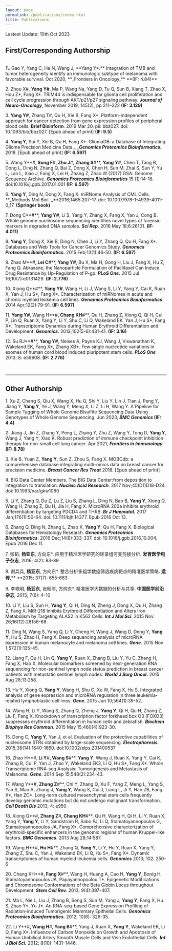 ```yaml
---
layout: page
permalink: /publications/index.html
title: Publications
---
```


Lastest Update: 10th Oct 2023&nbsp;

## First/Corresponding Authorship

<br>
1\. Gao Y, Yang C, He N, Wang J, **Yang Y*.** Integration of TMB and tumor heterogeneity identify an immunologic subtype of melanoma with favorable survival. Oct 2020, **_Frontiers in Oncology_** **(IF: 4.84)**<br>


2\. Zhou X#, **Yang Y#**, Ma P, Wang Na, Yang D, Tu Q, Sun B, Xiang T, Zhao X, Hou Z*, Fang X*. TRIM44 is indispensable for glioma cell proliferation and cell cycle progression through AKT/p21/p27 signaling pathway. **_Journal of Neuro-Oncology_**, November 2019, 145(2), pp 211–222 **(IF: 3.129)**<br>


3\. **Yang Y#**, Zhang T#, Qu H, Xie B, Fang X*. Platform-independent approach for cancer detection from gene expression profiles of peripheral blood cells. **Brief Bioinform**. 2019 Mar 20. pii: bbz027. doi: 10.1093/bib/bbz027. [Epub ahead of print] **(IF: 9.5)**<br>


4\. **Yang Y**, Sui Y, Xie B, Qu H, Fang X*. GliomaDB: a Database of Integrating Glioma Precision Medicine Data._ _**_Genomics Proteomics Bioinformatics._** 2018. [Epub ahead of print] **(IF: 6.597)**


5\. Wang Y**#**, Song F**#**, Zhu J**#**, Zhang S**#**, **Yang Y#**, Chen T, Tang B, Dong L, Ding N, Zhang Q, Bai Z, Dong X, Chen H, Sun M, Zhai S, Sun Y, Yu L, Lan L, Xiao J, Fang X, Lei H, Zhang Z, Zhao W (2017) GSA: Genome Sequence Archive. **_Genomics Proteomics Bioinformatics_** 15 (1):14-18. doi:10.1016/j.gpb.2017.01.001 **(IF: 6.597)**

6\. **Yang Y**, Ding N, Dong X, Fang X. miRNome Analysis of CML Cells. **_Methods Mol Biol. _**2016;1465:207-17. doi: 10.1007/978-1-4939-4011-0_17. **(Springer book)**

7\. Dong C**#**, **Yang Y#**, Li S, Yang Y, Zhang X, Fang X, Yan J, Cong B. Whole genome nucleosome sequencing identifies novel types of forensic markers in degraded DNA samples. **_Sci Rep_**. 2016 May 18;6:26101. **(IF: 4.011)**

8\. **Yang Y**, Dong X, Xie B, Ding N, Chen J, Li Y, Zhang Q, Qu H, Fang X*. Databases and Web Tools for Cancer Genomics Study. **_Genomics Proteomics Bioinformatics._** 2015 Feb;13(1):46-50. **(IF: 6.597)**

9\. Zhao M**#**, Lei C**#**, **Yang Y#**, Bu X, Ma H, Gong H, Liu J, Fang X, Hu Z, Fang Q. Abraxane, the Nanoparticle Formulation of Paclitaxel Can Induce Drug Resistance by Up-Regulation of P-gp. **_PLoS One._** 2015 Jul 16;10(7):e0131429. **(IF: 2.776)**

10\. Xiong Q**#**, **Yang Y#**, Wang H, Li J, Wang S, Li Y, Yang Y, Cai K, Ruan X, Yan J, Hu S*, Fang X*. Characterization of miRNomes in acute and chronic myeloid leukemia cell lines. **_Genomics Proteomics Bioinformatics_**. 2014 Apr;12(2):79-91. **(IF: 6.597)**

11\. **Yang Y#**, Wang H**#**, Chang KH**#**, Qu H, Zhang Z, Xiong Q, Qi H, Cui P, Lin Q, Ruan X, Yang Y, Li Y, Shu C, Li Q, Wakeland EK, Yan J, Hu S*, Fang X*. Transcriptome Dynamics during Human Erythroid Differentiation and Development. **_Genomics_**. 2013;102(5-6):431-41. **(IF: 3.16)**

12\. Su RJ**#**, **Yang Y#**, Neises A, Payne KJ, Wang J, Viswanathan K, Wakeland EK, Fang X*, Zhang XB*. Few single nucleotide variations in exomes of human cord blood induced pluripotent stem cells. **_PLoS One_** 2013; 8: e59908. **(IF: 2.776)**

  <br>

---

## Other Authorship

1\. Xu Z, Cheng S, Qiu X, Wang X, Hu Q, Shi Y, Liu Y, Lin J, Tian J, Peng Y, Jiang Y, **Yang Y**, Ye J, Wang Y, Meng X, Li Z, Li H, Wang Y. A Pipeline for Sample Tagging of Whole Genome Bisulfite Sequencing Data Using Genotypes of Whole Genome Sequencing. Jun 2023, **_BMC Genomics_ (IF: 4.4)**

2\. Jiang J, Jin Z, Zhang Y, Peng L, Zhang Y, Zhu Z, Wang Y, Tong D, **Yang Y**, Wang J, Yang Y, Xiao K. Robust prediction of immune checkpoint inhibition therapy for non-small cell lung cancer. Apr 2021, **_Frontiers in Immunology_ (IF: 8.78)**

3\. Xie B, Yuan Z, **Yang Y**, Sun Z, Zhou S, Fang X. MOBCdb: a comprehensive database integrating multi-omics data on breast cancer for precision medicine. **_Breast Cancer Res Treat_** 2018. [Epub ahead of print]

4\. BIG Data Center Members. The BIG Data Center:from deposition to integration to translation. **_Nucleic Acid Research_**. 2017 Nov;45(D1)D18-D24. doi: 10.1093/nar/gkw1060

5\. Li Y, Zhang Q, Du Z, Lu Z, Liu S, Zhang L, Ding N, Bao B, **Yang Y**, Xiong Q, Wang H, Zhang Z, Qu H, Jia H, Fang X. MicroRNA 200a inhibits erythroid differentiation by targeting PDCD4 and THRB. **_Br J Haematol._** 2017 Jan;176(1):50-64. doi: 10.1111/bjh.14377. Epub 2016 Oct 13.

6\. Zhang Q, Ding N, Zhang L, Zhao X, **Yang Y**, Qu H, Fang X. Biological Databases for Hematology Research. **_Genomics Proteomics Bioinformatics_**. 2016 Dec;14(6):333-337. doi: 10.1016/j.gpb.2016.10.004. Epub 2016 Dec 11.

7\. 张韬, **杨亚东**, 方向东*. 应用于精准医学研究的转录组可变剪接分析. **发育医学电子杂志**, 2016; 4(2): 83-89

8\. 谢兵兵, **杨亚东**, 方向东*. 整合分析多组学数据筛选疾病靶点的精准医学策略. **遗传**,** **2015; 37(7): 655-663

9\. 李艳明, **杨亚东**, 张昭军, 方向东*. 精准医学大数据的分析与共享. **中国医学前沿杂志**, 2015; 7(6): 4-10

10\. Li Y, Liu S, Sun H, **Yang Y**, Qi H, Ding N, Zheng J, Dong X, Qu H, Zhang Z, Fang X. MiR-218 Inhibits Erythroid Differentiation and Alters Iron Metabolism by Targeting ALAS2 in K562 Cells. **_Int J Mol Sci_**_._ 2015 Nov 26;16(12):28156-68.

11\. Ding N, Wang S, Yang Q, Li Y, Cheng H, Wang J, Wang D, Deng Y, **Yang Y**, Hu S, Zhao H, Fang X. Deep sequencing analysis of microRNA expression in human melanocyte and melanoma cell lines. **_Gene_**. 2015 Nov 1;572(1):135-45.

12\. Liang F, Qu H, Lin Q, **Yang Y**, Ruan X, Zhang B, Liu Y, Yu C, Zhang H, Fang X, Hao X. Molecular biomarkers screened by next-generation RNA sequencing for non-sentinel lymph node status prediction in breast cancer patients with metastatic sentinel lymph nodes. **_World J Surg Oncol._** 2015 Aug 28;13:258.

13\. Hu Y, Xiong Q, **Yang Y**, Wang H, Shu C, Xu W, Fang X, Hu S. Integrated analysis of gene expression and microRNA regulation in three leukemia-related lymphoblastic cell lines. **_Gene_**. 2015 Jun 10;564(1):39-52.

14\. Wang H, Li Y, Wang S, Zhang Q, Zheng J, **Yang Y**, Qi H, Qu H, Zhang Z, Liu F, Fang X. Knockdown of transcription factor forkhead box O3 (FOXO3) suppresses erythroid differentiation in human cells and zebrafish. **_Biochem Biophys Res Commun_**. 2015 May 15;460(4):923-30.

15\. Dong C, **Yang Y**, Yan J, et al. Evaluation of the protective capabilities of nucleosome STRs obtained by large-scale sequencing. **_Electrophoresis_**. 2015;36(14):1640-1650. doi:10.1002/elps.201400537

16\. Zhao H**#**, Li Y**#**, Wang S**#**, **Yang Y**, Wang J, Ruan X, Yang Y, Cai K, Zhang B, Cui P, Yan J, Zhao Y, Wakeland EK3, Li Q, Hu S*, Fang X*. Whole Transcriptome RNA-seq Analysis: Tumorigenesis and Metastasis of Melanoma. **_Gene_**. 2014 Sep 15;548(2):234-43. 

17\. Wang Y**#**, Zhang Z**#**, Chi Y, Zhang Q, Xu F, Yang Z, Meng L, Yang S, Yan S, Mao A, Zhang J, **Yang Y**, Wang S, Cui J, Liang L, Ji Y, Han ZB, Fang X*, Han ZC*. Long-term cultured mesenchymal stem cells frequently develop genomic mutations but do not undergo malignant transformation. **_Cell Death Dis_** 2013; 4: e950

18\. Xiong Q**#**, Zhang Z**#**, Chang KH**#**, Qu H, Wang H, Qi H, Li Y, Ruan X, Yang Y, **Yang Y**, Li Y, Sandstrom R, Sabo PJ, Li Q, Stamatoyannopoulos G, Stamatoyannopoulos JA, Fang X*. Comprehensive characterization of erythroid-specific enhancers in the genomic regions of human Kruppel-like factors. **_BMC Genomics_**. 2013 Aug 28;14:587.

19\. Wang H**#**, Hu H**#**, Zhang Q, **Yang Y**, Li Y, Hu Y, Ruan X, Yang Y, Zhang Z, Shu C, Yan J, Wakeland EK, Li Q, Hu S*, Fang X*. Dynamic transcriptomes of human myeloid leukemia cells. **_Genomics_** 2013; 102: 250-6 

20\. Chang KH**#**, Fang X**#**, Wang H, Huang A, Cao H, **Yang Y**, Bonig H, Stamatoyannopoulos JA, Papayannopoulou T*. Epigenetic Modifications and Chromosome Conformations of the Beta Globin Locus throughout Development. **_Stem Cell Rev._** 2013; 9(4):397-407.

21\. Ma L, Nie L, Liu J, Zhang B, Song S, Sun M, Yang J, **Yang Y**, Fang X, Hu S, Zhao Y*, Yu J*. An RNA-seq-based Gene Expression Profiling of Radiation-induced Tumorigenic Mammary Epithelial Cells. **_Genomics Proteomics Bioinformatics._** 2012; 10(6): 326-35.

22\. Li Y**#**, Wang H**#**, Yang B**#**, Yang J, Ruan X, **Yang Y**, Wakeland EK, Li Q, Fang X*. Influence of Carbon Monoxide on Growth and Apoptosis of Human Umbilical Artery Smooth Muscle Cells and Vein Endothelial Cells. **_Int J Biol Sci._** 2012; 8(10): 1431–1446.


  <br>

